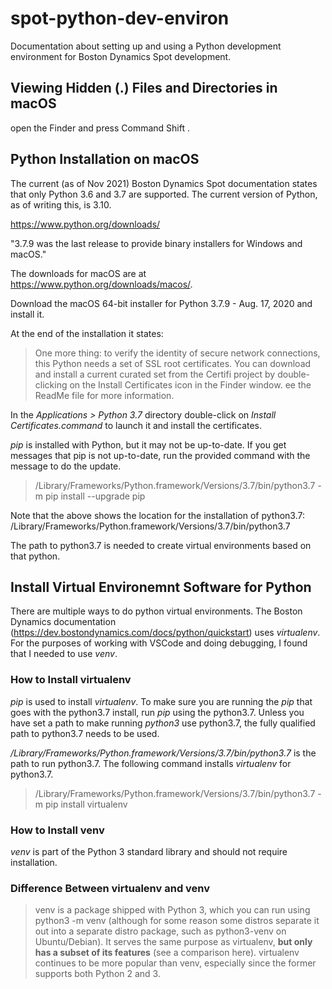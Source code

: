 # spot-python-dev-environ

Documentation about setting up and using a Python development environment for Boston Dynamics Spot development.

## Viewing Hidden (.) Files and Directories in macOS

open the Finder and press Command Shift .


## Python Installation on macOS

The current (as of Nov 2021) Boston Dynamics Spot documentation states that only Python 3.6 and 3.7 are supported. The current version of Python, as of writing this, is 3.10.

<https://www.python.org/downloads/>

"3.7.9 was the last release to provide binary installers for Windows and macOS."

The downloads for macOS are at <https://www.python.org/downloads/macos/>.

Download the macOS 64-bit installer for Python 3.7.9 - Aug. 17, 2020 and install it.

At the end of the installation it states:

>One more thing: to verify the identity of secure network connections, this Python needs a set of SSL root certificates. You can download and install a current curated set from the Certifi project by double-clicking on the Install Certificates icon in the Finder window.  ee the ReadMe file for more information.

In the *Applications > Python 3.7* directory double-click on *Install Certificates.command* to launch it and install the certificates.

*pip* is installed with Python, but it may not be up-to-date. If you get messages that pip is not up-to-date, run the provided command with the message to do the update.

>/Library/Frameworks/Python.framework/Versions/3.7/bin/python3.7 -m pip install --upgrade pip

Note that the above shows the location for the installation of python3.7: /Library/Frameworks/Python.framework/Versions/3.7/bin/python3.7

The path to python3.7 is needed to create virtual environments based on that python.

## Install Virtual Environemnt Software for Python

There are multiple ways to do python virtual environments. The Boston Dynamics documentation (<https://dev.bostondynamics.com/docs/python/quickstart>) uses *virtualenv*. For the purposes of working with VSCode and doing debugging, I found that I needed to use *venv*.

### How to Install virtualenv

*pip* is used to install *virtualenv*. To make sure you are running the *pip* that goes with the python3.7 install, run *pip* using the python3.7. Unless you have set a path to make running *python3* use python3.7, the fully qualified path to python3.7 needs to be used.

*/Library/Frameworks/Python.framework/Versions/3.7/bin/python3.7* is the path to run python3.7. The following command installs *virtualenv* for python3.7.

>/Library/Frameworks/Python.framework/Versions/3.7/bin/python3.7 -m pip install virtualenv

### How to Install venv

*venv* is part of the Python 3 standard library and should not require installation.

### Difference Between virtualenv and venv

>venv is a package shipped with Python 3, which you can run using python3 -m venv (although for some reason some distros separate it out into a separate distro package, such as python3-venv on Ubuntu/Debian). It serves the same purpose as virtualenv, **but only has a subset of its features** (see a comparison here). virtualenv continues to be more popular than venv, especially since the former supports both Python 2 and 3.








